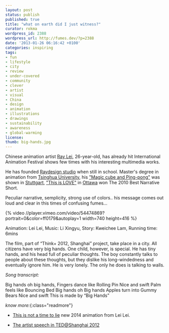 ```yaml
---
layout: post
status: publish
published: true
title: "what on earth did I just witness?"
curator: rokma
wordpress_id: 2388
wordpress_url: http://fumes.dev/?p=2388
date: '2013-01-26 06:16:42 +0100'
categories: inspiring
tags:
- fun
- lifestyle
- city
- review
- under-covered
- community
- clever
- artist
- visual
- China
- design
- animation
- illustrations
- drawings
- sustainability
- awareness
- global-warming
license:
thumb: big-hands.jpg
---
```

Chinese animation artist <a href="http://vimeo.com/user1260672" title="He's on Vimeo with 16 videos" target="_blank">Ray Lei</a>, 26-year-old, has already hit International Animation Festival shows few times with his interesting multimedia works.  

He has founded <a href="http://www.raydesign.cn/" title="see!" target="_blank">Raydesign studio</a> when still in school. Master's degree in animation from <a href="http://en.wikipedia.org/wiki/Tsinghua_University" title="what?" target="_blank">Tsinghua University</a>, his <a href="http://vimeo.com/4258163" title="check it out on vimeo!" target="_blank">"Magic cube and Ping-pong"</a> was shown in <a href="http://www.itfs.de/en/" title="Ya wunderbar!" target="_blank">Stuttgart</a>, <a href="http://vimeo.com/12492973" title="watch it!" target="_blank">"This is LOVE"</a> in <a href="http://www.animationfestival.ca/" title="YOU CAN&rsquo;T UNSEE THIS STUFF" target="_blank">Ottawa</a> won The 2010 Best Narrative Short.

Peculiar narrative, semplicity, strong use of colors.. his message comes out loud and clear in this times of confusing fumes...

{% video //player.vimeo.com/video/54474869?portrait=0&amp;color=ff0179&amp;autoplay=1 width=740 height=416 %}


Animation: Lei Lei, Music: Li Xingyu, Story: Kweichee Lam, Running time: 6mins


The film, part of &ldquo;Think+ 2012, Shanghai&rdquo; project, take place in a city. All citizens have very big hands. One child, however, is special. He has tiny hands, and his head full of peculiar thoughts. The boy constantly talks to people about these thoughts, but they dislike his long-windedness and eventually ignore him. He is very lonely. The only he does is talking to walls.


_Song transcript:_

Big hands oh big hands,
Fingers dance like Rolling Pin
Nice and swift
Palm feels like Bouncing Bed
Big hands oh Big hands
Apples turn into Gummy Bears
Nice and swift
This is made by &ldquo;Big Hands&rdquo;  

_know more:_{:class="readmore"}

- <a target="_blank" href="https://vimeo.com/93575669">This is not a time to lie</a> new 2014 animation from Lei Lei.

- <a target="_blank" href="https://vimeo.com/62831069">The artist  speech in TED@Shanghai 2012</a>
